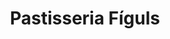 ---
title: "Pastisseria Fíguls"
url: /esplugues-de-llobregat/pastisseria-figuls/
shop: panadería
---
